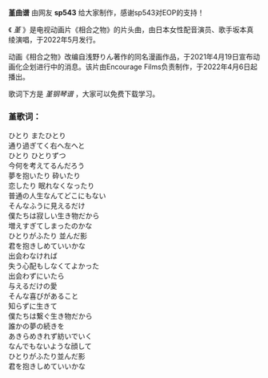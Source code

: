 

**堇曲谱** 由网友 **sp543** 给大家制作，感谢sp543对EOP的支持！

《 _堇_ 》是电视动画片《相合之物》的片头曲，由日本女性配音演员、歌手坂本真绫演唱，于2022年5月发行。

动画《相合之物》改编自浅野りん著作的同名漫画作品，于2021年4月19日宣布动画化企划进行中的消息。该片由Encourage
Films负责制作，于2022年4月6日起播出。

歌词下方是 _堇钢琴谱_ ，大家可以免费下载学习。

### 堇歌词：

ひとり またひとり  
通り過ぎてく右へ左へと  
ひとり ひとりずつ  
今何を考えてるんだろう  
夢を抱いたり 砕いたり  
恋したり 眠れなくなったり  
普通の人生なんてどこにもない  
そんなふうに見えるだけ  
僕たちは寂しい生き物だから  
増えすぎてしまったのかな  
ひとりがふたり 並んだ影  
君を抱きしめていいかな  
出会わなければ  
失う心配もしなくてよかった  
出会わずにいたら  
与えるだけの愛  
そんな喜びがあること  
知らずに生きて  
僕たちは繋ぐ生き物だから  
誰かの夢の続きを  
あきらめきれず紡いでいく  
なんでもないような顔して  
ひとりがふたり並んだ影  
君を抱きしめていいかな

